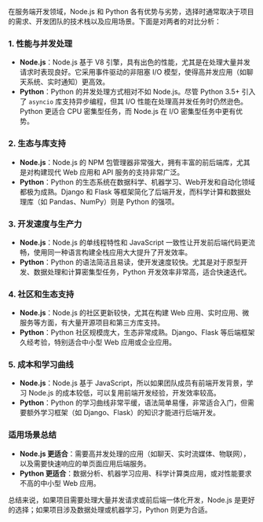 在服务端开发领域，Node.js 和 Python 各有优势与劣势，选择时通常取决于项目的需求、开发团队的技术栈以及应用场景。下面是对两者的对比分析：

### 1. 性能与并发处理
- **Node.js**：Node.js 基于 V8 引擎，具有出色的性能，尤其是在处理大量并发请求时表现良好。它采用事件驱动的非阻塞 I/O 模型，使得高并发应用（如聊天系统、实时通知）更高效。
- **Python**：Python 的并发处理方式相对不如 Node.js。尽管 Python 3.5+ 引入了 `asyncio` 库支持异步编程，但其 I/O 性能在处理高并发任务时仍然逊色。Python 更适合 CPU 密集型任务，而 Node.js 在 I/O 密集型任务中更有优势。

### 2. 生态与库支持
- **Node.js**：Node.js 的 NPM 包管理器非常强大，拥有丰富的前后端库，尤其是对构建现代 Web 应用和 API 服务的支持非常广泛。
- **Python**：Python 的生态系统在数据科学、机器学习、Web开发和自动化领域都极为成熟。Django 和 Flask 等框架简化了后端开发，而科学计算和数据处理库（如 Pandas、NumPy）则是 Python 的强项。

### 3. 开发速度与生产力
- **Node.js**：Node.js 的单线程特性和 JavaScript 一致性让开发前后端代码更流畅，使用同一种语言构建全栈应用大大提升了开发效率。
- **Python**：Python 的语法简洁且易读，使开发速度较快。尤其是对于原型开发、数据处理和计算密集型任务，Python 开发效率非常高，适合快速迭代。

### 4. 社区和生态支持
- **Node.js**：Node.js 的社区更新较快，尤其在构建 Web 应用、实时应用、微服务等方面，有大量开源项目和第三方库支持。
- **Python**：Python 社区规模庞大，生态非常成熟。Django、Flask 等后端框架久经考验，特别适合中小型 Web 应用或企业应用。

### 5. 成本和学习曲线
- **Node.js**：Node.js 基于 JavaScript，所以如果团队成员有前端开发背景，学习 Node.js 的成本较低，可以复用前端开发经验，开发效率较高。
- **Python**：Python 的学习曲线非常平缓，语法简单易懂，非常适合入门，但需要额外学习框架（如 Django、Flask）的知识才能进行后端开发。

### 适用场景总结
- **Node.js 更适合**：需要高并发处理的应用（如聊天、实时流媒体、物联网），以及需要快速响应的单页面应用后端服务。
- **Python 更适合**：数据分析、机器学习应用、科学计算类应用，或对性能要求不高的中小型 Web 应用。

总结来说，如果项目需要处理大量并发请求或前后端一体化开发，Node.js 是更好的选择；如果项目涉及数据处理或机器学习，Python 则更为合适。
